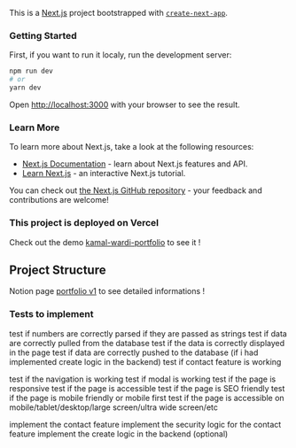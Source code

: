 This is a [Next.js](https://nextjs.org/) project bootstrapped with [`create-next-app`](https://github.com/vercel/next.js/tree/canary/packages/create-next-app).

### Getting Started

First, if you want to run it localy, run the development server:

```bash
npm run dev
# or
yarn dev
```

Open [http://localhost:3000](http://localhost:3000) with your browser to see the result.

### Learn More

To learn more about Next.js, take a look at the following resources:

- [Next.js Documentation](https://nextjs.org/docs) - learn about Next.js features and API.
- [Learn Next.js](https://nextjs.org/learn) - an interactive Next.js tutorial.

You can check out [the Next.js GitHub repository](https://github.com/vercel/next.js/) - your feedback and contributions are welcome!

### This project is deployed on Vercel

Check out the demo [kamal-wardi-portfolio](https://vercel.com/wardi-kamal/kamal-wardi-portfolio/FSU2ST1nFkFyEkwBtpsr1Ce1Cex9) to see it !

## Project Structure
Notion page [portfolio v1](https://wardikamal.notion.site/Portfolio-v1-a9f8e0871de44a02ac15b6b37da2f518) to see detailed informations !


### Tests to implement
test if numbers are correctly parsed if they are passed as strings
test if data are correctly pulled from the database
test if the data is correctly displayed in the page
test if data are correctly pushed to the database (if i had implemented create logic in the backend)
test if contact feature is working

test if the navigation is working
test if modal is working
test if the page is responsive
test if the page is accessible
test if the page is SEO friendly
test if the page is mobile friendly or mobile first
test if the page is accessible on mobile/tablet/desktop/large screen/ultra wide screen/etc

implement the contact feature
implement the security logic for the contact feature
implement the create logic in the backend (optional)